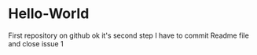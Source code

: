# Hello-World
First repository on github
ok it's second step I have to commit Readme file and close issue 1
